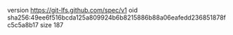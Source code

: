 version https://git-lfs.github.com/spec/v1
oid sha256:49ee6f516bcda125a809924b6b8215886b88a06eafedd236851878fc5c5a8b17
size 187
